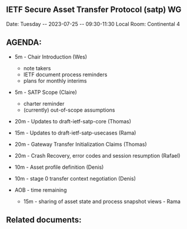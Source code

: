 ## IETF Secure Asset Transfer Protocol (satp) WG

Date: Tuesday -- 2023-07-25 -- 09:30-11:30 Local
Room: Continental 4

## AGENDA:

- 5m - Chair Introduction (Wes)
    - note takers
    - IETF document process reminders
    - plans for monthly interims

- 5m - SATP Scope (Claire)
    - charter reminder
    - (currently) out-of-scope assumptions

- 20m - Updates to draft-ietf-satp-core (Thomas)

- 15m - Updates to draft-ietf-satp-usecases (Rama)

- 20m - Gateway Transfer Initialization Claims (Thomas)

- 20m - Crash Recovery, error codes and session resumption (Rafael) 

- 10m - Asset profile definition (Denis)

- 10m - stage 0 transfer context negotiation (Denis)

- AOB - time remaining

    - 15m - sharing of asset state and process snapshot views - Rama


## Related documents:

[architecture]: https://datatracker.ietf.org/doc/draft-hardjono-sat-architecture
[protocol]: https://datatracker.ietf.org/doc/draft-hargreaves-sat-core/
[use cases]: https://datatracker.ietf.org/doc/draft-ramakrishna-sat-use-cases/
